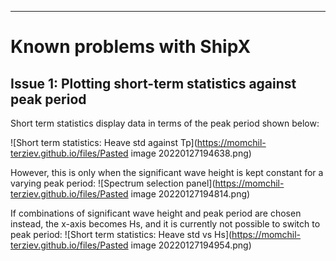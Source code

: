---
# Known problems with ShipX

## Issue 1: Plotting short-term statistics against peak period

Short term statistics display data in terms of the peak period shown below:

![Short term statistics: Heave std against Tp](https://momchil-terziev.github.io/files/Pasted image 20220127194638.png)

However, this is only when the significant wave height is kept constant for a varying peak period:
![Spectrum selection panel](https://momchil-terziev.github.io/files/Pasted image 20220127194814.png)

If combinations of significant wave height and peak period are chosen instead, the x-axis becomes Hs, and it is currently not possible to switch to peak period:
![Short term statistics: Heave std vs Hs](https://momchil-terziev.github.io/files/Pasted image 20220127194954.png)
